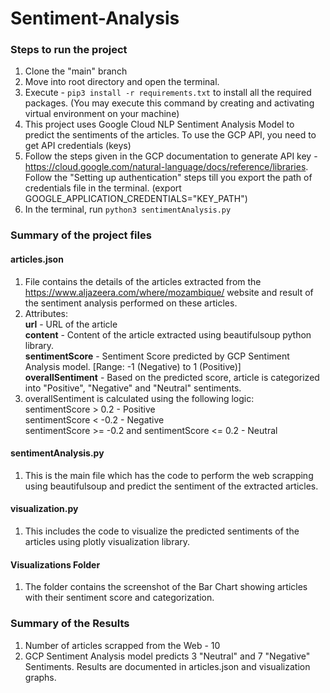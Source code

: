 # Sentiment-Analysis

### Steps to run the project
1. Clone the "main" branch
2. Move into root directory and open the terminal.
3. Execute - ```pip3 install -r requirements.txt``` to install all the required packages. (You may execute this command by creating and activating virtual environment on your machine)
4. This project uses Google Cloud NLP Sentiment Analysis Model to predict the sentiments of the articles. To use the GCP API, you need to get API credentials (keys)
5. Follow the steps given in the GCP documentation to generate API key - https://cloud.google.com/natural-language/docs/reference/libraries. Follow the "Setting up authentication" steps till you export the path of credentials file in the terminal. (export GOOGLE_APPLICATION_CREDENTIALS="KEY_PATH")
6. In the terminal, run ```python3 sentimentAnalysis.py```

### Summary of the project files
#### **articles.json**
1. File contains the details of the articles extracted from the https://www.aljazeera.com/where/mozambique/ website and result of the sentiment analysis performed on these articles. 
2. Attributes: <br />
   **url** - URL of the article <br />
   **content** - Content of the article extracted using beautifulsoup python library. <br />
   **sentimentScore** - Sentiment Score predicted by GCP Sentiment Analysis model. [Range: -1 (Negative)  to 1 (Positive)] <br />
   **overallSentiment** - Based on the predicted score, article is categorized into "Positive", "Negative" and "Neutral" sentiments.
3. overallSentiment is calculated using the following logic: <br />
   sentimentScore > 0.2 - Positive <br />
   sentimentScore < -0.2 - Negative <br />
   sentimentScore >= -0.2 and sentimentScore <= 0.2 - Neutral <br />

#### **sentimentAnalysis.py**
1. This is the main file which has the code to perform the web scrapping using beautifulsoup and predict the sentiment of the extracted articles.

#### **visualization.py**
1. This includes the code to visualize the predicted sentiments of the articles using plotly visualization library.

#### **Visualizations Folder**
1. The folder contains the screenshot of the Bar Chart showing articles with their sentiment score and categorization.

### Summary of the Results
1. Number of articles scrapped from the Web - 10
2. GCP Sentiment Analysis model predicts 3 "Neutral" and 7 "Negative" Sentiments. Results are documented in articles.json and visualization graphs.
